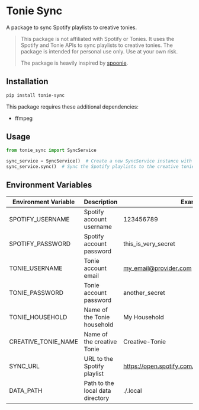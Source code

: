 # Tonie Sync

A package to sync Spotify playlists to creative tonies.

> This package is not affiliated with Spotify or Tonies. It uses the Spotify and
> Tonie APIs to sync playlists to creative tonies. The package is intended for
> personal use only. Use at your own risk.
>
> The package is heavily inspired by
> [spoonie](https://github.com/Seji64/spoonie).

## Installation

```bash
pip install tonie-sync
```

This package requires these additional dependencies:

- ffmpeg

## Usage

```python
from tonie_sync import SyncService

sync_service = SyncService()  # Create a new SyncService instance with settings from environment variables
sync_service.sync()  # Sync the Spotify playlists to the creative tonies
```

## Environment Variables

| Environment Variable | Description                      | Example Value                                         |
| -------------------- | -------------------------------- | ----------------------------------------------------- |
| SPOTIFY_USERNAME     | Spotify account username         | 123456789                                             |
| SPOTIFY_PASSWORD     | Spotify account password         | this_is_very_secret                                   |
| TONIE_USERNAME       | Tonie account email              | my_email@provider.com                                 |
| TONIE_PASSWORD       | Tonie account password           | another_secret                                        |
| TONIE_HOUSEHOLD      | Name of the Tonie household      | My Household                                          |
| CREATIVE_TONIE_NAME  | Name of the creative Tonie       | Creative-Tonie                                        |
| SYNC_URL             | URL to the Spotify playlist      | https://open.spotify.com/playlist/poasdfa0s08sa76d5f9 |
| DATA_PATH            | Path to the local data directory | ./.local                                              |
